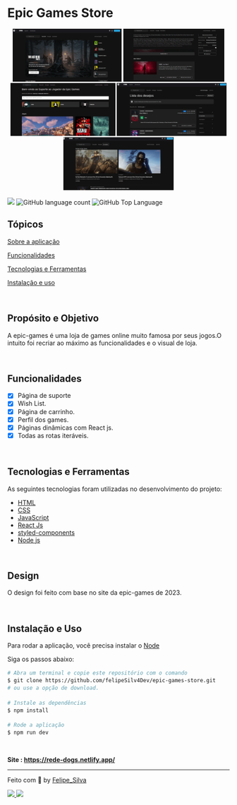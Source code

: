# Epic Games Store

<div align="center" >
<img align="start" src="./src/assets/hd-img/img-1.png" height='120' >
<img align="start" src="./src/assets/hd-img/img-2.png" height='120' >
<img align="start" src="./src/assets/hd-img/img-3.png"  height='120'>
<img align="start" src="./src/assets/hd-img/img-4.png" height='120'  >
<img align="start" src="./src/assets/hd-img/img-5.png" height='120' >
</div>

<p>
  <img src="https://img.shields.io/badge/made%20by-Felipe%20Silva-0074e4?style=flat-square">
  <img alt="GitHub language count" src="https://img.shields.io/github/languages/count/FelipeSilv4Dev/dog?color=0074e4&style=flat-square">
  <img alt="GitHub Top Language" src="https://img.shields.io/github/languages/top/FelipeSilv4Dev/dog?color=0074e4&style=flat-square">
</p>

## Tópicos

[Sobre a aplicação](#Propósito-e-Objetivo)

[Funcionalidades](#funcionalidades)

[Tecnologias e Ferramentas](#tecnologias-e-ferramentas)

[Instalação e uso](#instalação-e-uso)

<br>

## Propósito e Objetivo

A epic-games é uma loja de games online muito famosa por seus jogos.O intuito foi recriar ao máximo as funcionalidades e o visual de loja.

<br>

## Funcionalidades

- [x] Página de suporte
- [x] Wish List.
- [x] Página de carrinho.
- [x] Perfil dos games.
- [x] Páginas dinâmicas com React js.
- [x] Todas as rotas iteráveis.

<br>

## Tecnologias e Ferramentas

As seguintes tecnologias foram utilizadas no desenvolvimento do projeto:

- [HTML](https://devdocs.io/html/)
- [CSS](https://devdocs.io/css/)
- [JavaScript](https://devdocs.io/javascript/)
- [React Js](https://devdocs.io/Reactjs/)
- [styled-components](https://devdocs.io/styled-components/)
- [Node js](https://devdocs.io/node)

<br>

## Design

O design foi feito com base no site da epic-games de 2023.

<br>

## Instalação e Uso

Para rodar a aplicação, você precisa instalar o [Node](https://nodejs.org/en/)

Siga os passos abaixo:

```bash
# Abra um terminal e copie este repositório com o comando
$ git clone https://github.com/felipeSilv4Dev/epic-games-store.git
# ou use a opção de download.

# Instale as dependências
$ npm install

# Rode a aplicação
$ npm run dev
```

<br>

<strong>Site : https://rede-dogs.netlify.app/</strong>

---

Feito com :blue_heart: by [Felipe_Silva](https://github.com/felipeSilv4dev)

 <div align="start">
  <a href='http://www.linkedin.com/in/felipe-silva-1019ab271' target'_blank'><img src='https://img.shields.io/badge/LinkedIn-0077B5?style=for-the-badge&logo=linkedin&logoColor=white'</a>
  <a href="mailto:felipesantana18n@gmail.com" target='_blank'><img src="https://img.shields.io/badge/Gmail-D14836?style=for-the-badge&logo=gmail&logoColor=white"> </a>
</div>

